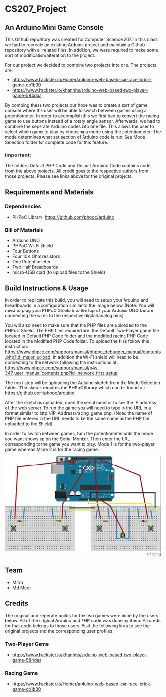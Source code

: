 # CS207_Project
## An Arduino Mini Game Console

This Github repository was created for Computer Science 207. In this class we had to recreate an existing Arduino project and maintain a Github repository with all related files. In addition, we were required to make some sort of modification/alteration to the project.

For our project we decided to combine two projects into one. The projects are: 

- https://www.hackster.io/Homer/arduino-web-based-car-race-brick-game-cb1b30
- https://www.hackster.io/khanhhs/arduino-web-based-two-player-game-584daa

By combing these two projects our hope was to create a sort of game console where the user will be able to switch between games using a potentiometer. In order to accomplish this we first had to convert the racing game to use buttons instead of a rotary angle sensor. Afterwards, we had to combine the seperate Arduino codes into one file. This allows the user to select which game to play by choosing a mode using the potentiometer. The mode determines what set section of Arduino code is run. See Mode Selection folder for complete code for this feature.

### Important:
The folders Default PHP Code and Default Arduino Code contains code from the above projects. All credit goes to the respective authors from those projects. Please see links above for the original projects.

## Requirements and Materials
### Dependencies
- PHPoC Library: https://github.com/phpoc/arduino
### Bill of Materials
- Arduino UNO
- PHPoC Wi-Fi Shield
- Four Buttons
- Four 10K Ohm resistors
- One Potentiometer
- Two Half Breadboards
- micro-USB cord (to upload files to the Shield)

## Build Instructions & Usage

In order to replicate this build, you will need to setup your Arduino and breadboards in a configuration similar to the image below. (Note: You will need to plug your PHPoC Shield into the top of your Arduino UNO before connecting the wires to the respective digital/analog pins)

You will also need to make sure that the PHP files are uploaded to the PHPoC Shield. The PHP files required are: the Default Two-Player game file located in Default PHP Code folder and the modified racing PHP Code located in the Modified PHP Code folder. To upload the files follow this instruction: https://www.phpoc.com/support/manual/phpoc_debugger_manual/contents.php?id=major_upload. In addition the Wi-Fi shield will need to be connecting to the network following the instructions  at: https://www.phpoc.com/support/manual/p4s-347_user_manual/contents.php?id=network_first_setup 

The next step will be uploading the Arduino sketch from the Mode Selection folder. The sketch requires the PHPoC library which can be found at: https://github.com/phpoc/arduino

After the sketch is uploaded, open the serial monitor to see the IP address of the web server. To run the game you will need to type in the URL in a format similar to http://IP_Address/racing_game.php. (Note: the name of PHP file entered in the URL needs to be the same name as the PHP file uploaded to the Shield).

In order to switch between games, turn the potentiometer until the mode you want shows up on the Serial Monitor. Then enter the URL corresponding to the game you want to play. Mode 1 is for the two-player game whereas Mode 2 is for the racing game. 

![alt text](https://github.com/MMeer/CS207_Project/blob/master/img/Final%20Project%20Sketch_bb.jpg)

## Team
- Mitra
- Md Meer

## Credits
The original and seperate builds for the two games were done by the users below. All of the original Arduino and PHP code was done by them. All credit for that code belongs to those users. Visit the following links to see the original projects and the corresponding user profiles. 
### Two-Player Game
- https://www.hackster.io/khanhhs/arduino-web-based-two-player-game-584daa
### Racing Game
- https://www.hackster.io/Homer/arduino-web-based-car-race-brick-game-cb1b30
